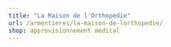 ```yaml
---
title: "La Maison de l'Orthopédie"
url: /armentieres/la-maison-de-lorthopedie/
shop: approvisionnement médical
---
```

